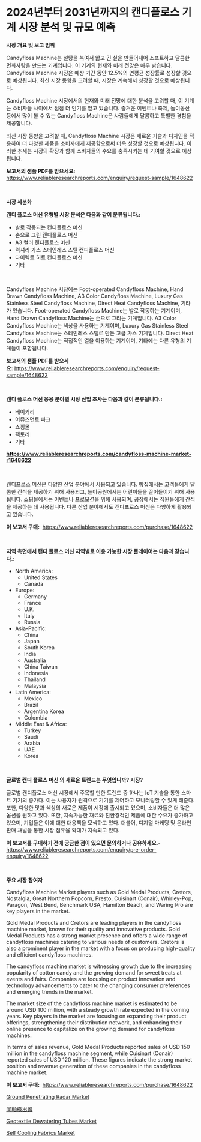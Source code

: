<p><h1>2024년부터 2031년까지의 캔디플로스 기계 시장 분석 및 규모 예측</h1></p><p><strong>시장 개요 및 보고 범위</strong></p>
<p><p>Candyfloss Machine는 설탕을 녹여서 얇고 긴 실을 만들어내어 소프트하고 달콤한 면화사탕을 만드는 기계입니다. 이 기계의 현재와 미래 전망은 매우 밝습니다. Candyfloss Machine 시장은 예상 기간 동안 12.5%의 연평균 성장률로 성장할 것으로 예상됩니다. 최신 시장 동향을 고려할 때, 시장은 계속해서 성장할 것으로 예상됩니다.</p><p>Candyfloss Machine 시장에서의 현재와 미래 전망에 대한 분석을 고려할 때, 이 기계는 소비자들 사이에서 점점 더 인기를 얻고 있습니다. 즐거운 이벤트나 축제, 놀이동산 등에서 많이 볼 수 있는 Candyfloss Machine은 사람들에게 달콤하고 특별한 경험을 제공합니다.</p><p>최신 시장 동향을 고려할 때, Candyfloss Machine 시장은 새로운 기술과 디자인을 적용하여 더 다양한 제품을 소비자에게 제공함으로써 더욱 성장할 것으로 예상됩니다. 이러한 추세는 시장의 확장과 함께 소비자들의 수요를 충족시키는 데 기여할 것으로 예상됩니다.</p></p>
<p><strong>보고서의 샘플 PDF를 받으세요:</strong> <a href="https://www.reliableresearchreports.com/enquiry/request-sample/1648622">https://www.reliableresearchreports.com/enquiry/request-sample/1648622</a></p>
<p>&nbsp;</p>
<p><strong>시장 세분화</strong></p>
<p><strong>캔디 플로스 머신 유형별 시장 분석은 다음과 같이 분류됩니다.:</strong></p>
<p><ul><li>발로 작동되는 캔디플로스 머신</li><li>손으로 그린 캔디플로스 머신</li><li>A3 컬러 캔디플로스 머신</li><li>럭셔리 가스 스테인레스 스틸 캔디플로스 머신</li><li>다이렉트 히트 캔디플로스 머신</li><li>기타</li></ul></p>
<p>&nbsp;</p>
<p><p>Candyfloss Machine 시장에는 Foot-operated Candyfloss Machine, Hand Drawn Candyfloss Machine, A3 Color Candyfloss Machine, Luxury Gas Stainless Steel Candyfloss Machine, Direct Heat Candyfloss Machine, 기타가 있습니다. Foot-operated Candyfloss Machine는 발로 작동하는 기계이며, Hand Drawn Candyfloss Machine는 손으로 그리는 기계입니다. A3 Color Candyfloss Machine는 색상을 사용하는 기계이며, Luxury Gas Stainless Steel Candyfloss Machine는 스테인레스 스틸로 만든 고급 가스 기계입니다. Direct Heat Candyfloss Machine는 직접적인 열을 이용하는 기계이며, 기타에는 다른 유형의 기계들이 포함됩니다.</p></p>
<p><strong>보고서의 샘플 PDF를 받으세요:</strong>&nbsp;<a href="https://www.reliableresearchreports.com/enquiry/request-sample/1648622">https://www.reliableresearchreports.com/enquiry/request-sample/1648622</a></p>
<p>&nbsp;</p>
<p><strong> 캔디 플로스 머신 응용 분야별 시장 산업 조사는 다음과 같이 분류됩니다.:</strong></p>
<p><ul><li>베이커리</li><li>어뮤즈먼트 파크</li><li>쇼핑몰</li><li>팩토리</li><li>기타</li></ul></p>
<p><strong><a href="https://www.reliableresearchreports.com/candyfloss-machine-market-r1648622">https://www.reliableresearchreports.com/candyfloss-machine-market-r1648622</a></strong></p>
<p>&nbsp;</p>
<p><p>캔디프로스 머신은 다양한 산업 분야에서 사용되고 있습니다. 빵집에서는 고객들에게 달콤한 간식을 제공하기 위해 사용되고, 놀이공원에서는 어린이들을 끌어들이기 위해 사용됩니다. 쇼핑몰에서는 이벤트나 프로모션을 위해 사용되며, 공장에서는 직원들에게 간식을 제공하는 데 사용됩니다. 다른 산업 분야에서도 캔디프로스 머신은 다양하게 활용되고 있습니다.</p></p>
<p><strong>이 보고서 구매:</strong>&nbsp; <a href="https://www.reliableresearchreports.com/purchase/1648622">https://www.reliableresearchreports.com/purchase/1648622</a></p>
<p>&nbsp;</p>
<p><strong>지역 측면에서 캔디 플로스 머신 지역별로 이용 가능한 시장 플레이어는 다음과 같습니다.:</strong></p>
<p><ul>
    <li>
        North America:
        <ul>
            <li>United States</li>
            <li>Canada</li>
        </ul>
    </li>
    <li>
        Europe:
        <ul>
            <li>Germany</li>
            <li>France</li>
            <li>U.K.</li>
            <li>Italy</li>
            <li>Russia</li>
        </ul>
    </li>
    <li>
        Asia-Pacific:
        <ul>
            <li>China</li>
            <li>Japan</li>
            <li>South Korea</li>
            <li>India</li>
            <li>Australia</li>
            <li>China Taiwan</li>
            <li>Indonesia</li>
            <li>Thailand</li>
            <li>Malaysia</li>
        </ul>
    </li>
    <li>
        Latin America:
        <ul>
            <li>Mexico</li>
            <li>Brazil</li>
            <li>Argentina Korea</li>
            <li>Colombia</li>
        </ul>
    </li>
    <li>
        Middle East & Africa:
        <ul>
            <li>Turkey</li>
            <li>Saudi</li>
            <li>Arabia</li>
            <li>UAE</li>
            <li>Korea</li>
        </ul>
    </li>
    </ul></p>
<p>&nbsp;</p>
<p><strong>글로벌 캔디 플로스 머신 의 새로운 트렌드는 무엇입니까? 시장?</strong></p>
<p><p>글로벌 캔디플로스 머신 시장에서 주목할 만한 트렌드 중 하나는 IoT 기술을 통한 스마트 기기의 증가다. 이는 사용자가 원격으로 기기를 제어하고 모니터링할 수 있게 해준다. 또한, 다양한 맛과 색상의 새로운 제품이 시장에 출시되고 있으며, 소비자들은 더 많은 옵션을 원하고 있다. 또한, 지속가능한 재료와 친환경적인 제품에 대한 수요가 증가하고 있으며, 기업들은 이에 대한 대응책을 모색하고 있다. 더불어, 디지털 마케팅 및 온라인 판매 채널을 통한 시장 점유율 확대가 지속되고 있다.</p></p>
<p><strong>이 보고서를 구매하기 전에 궁금한 점이 있으면 문의하거나 공유하세요.</strong>- <a href="https://www.reliableresearchreports.com/enquiry/pre-order-enquiry/1648622">https://www.reliableresearchreports.com/enquiry/pre-order-enquiry/1648622</a></p>
<p>&nbsp;</p>
<p><strong>주요 시장 참여자</strong></p>
<p><p>Candyfloss Machine Market players such as Gold Medal Products, Cretors, Nostalgia, Great Northern Popcorn, Presto, Cuisinart (Conair), Whirley-Pop, Paragon, West Bend, Benchmark USA, Hamilton Beach, and Waring Pro are key players in the market.</p><p>Gold Medal Products and Cretors are leading players in the candyfloss machine market, known for their quality and innovative products. Gold Medal Products has a strong market presence and offers a wide range of candyfloss machines catering to various needs of customers. Cretors is also a prominent player in the market with a focus on producing high-quality and efficient candyfloss machines.</p><p>The candyfloss machine market is witnessing growth due to the increasing popularity of cotton candy and the growing demand for sweet treats at events and fairs. Companies are focusing on product innovation and technology advancements to cater to the changing consumer preferences and emerging trends in the market.</p><p>The market size of the candyfloss machine market is estimated to be around USD 100 million, with a steady growth rate expected in the coming years. Key players in the market are focusing on expanding their product offerings, strengthening their distribution network, and enhancing their online presence to capitalize on the growing demand for candyfloss machines.</p><p>In terms of sales revenue, Gold Medal Products reported sales of USD 150 million in the candyfloss machine segment, while Cuisinart (Conair) reported sales of USD 120 million. These figures indicate the strong market position and revenue generation of these companies in the candyfloss machine market.</p></p>
<p><strong>이 보고서 구매:</strong>&nbsp;&nbsp;<a href="https://www.reliableresearchreports.com/purchase/1648622">https://www.reliableresearchreports.com/purchase/1648622</a></p>
<p><p><a href="https://github.com/Sinjinluong3e0awx2m195k76/Market-Research-Report-List-2/blob/main/ground-penetrating-radar-market.md">Ground Penetrating Radar Market</a></p><p><a href="https://github.com/ReganWisoky2023/Market-Research-Report-List-1/blob/main/502247830911.md">同軸検出器</a></p><p><a href="https://www.linkedin.com/pulse/geotextile-dewatering-tubes-market-centers-aspects-growth-share-gcekf?trackingId=RanMXXj2GNqofgkNNW4gZw%3D%3D">Geotextile Dewatering Tubes Market</a></p><p><a href="https://www.linkedin.com/pulse/self-cooling-fabrics-market-insights-players-forecast-till-2031-zuekf?trackingId=Kalr80u2xR2dkke73Upq5Q%3D%3D">Self Cooling Fabrics Market</a></p></p>